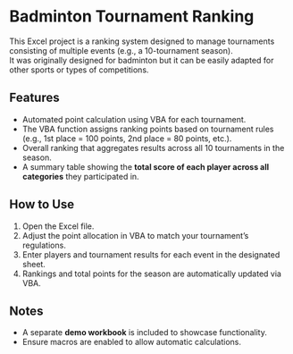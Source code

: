 # Badminton Tournament Ranking

This Excel project is a ranking system designed to manage tournaments consisting of multiple events (e.g., a 10-tournament season).  
It was originally designed for badminton but it can be easily adapted for other sports or types of competitions.

## Features
- Automated point calculation using VBA for each tournament.
- The VBA function assigns ranking points based on tournament rules (e.g., 1st place = 100 points, 2nd place = 80 points, etc.).
- Overall ranking that aggregates results across all 10 tournaments in the season.
- A summary table showing the **total score of each player across all categories** they participated in.

## How to Use
1. Open the Excel file.
2. Adjust the point allocation in VBA to match your tournament’s regulations.
3. Enter players and tournament results for each event in the designated sheet.
4. Rankings and total points for the season are automatically updated via VBA.

## Notes
- A separate **demo workbook** is included to showcase functionality.
- Ensure macros are enabled to allow automatic calculations.
